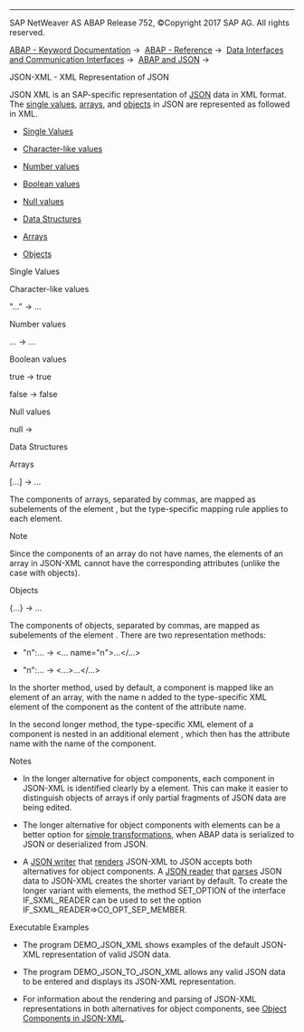   

* * *

SAP NetWeaver AS ABAP Release 752, ©Copyright 2017 SAP AG. All rights reserved.

[ABAP - Keyword Documentation](javascript:call_link\('abenabap.htm'\)) →  [ABAP - Reference](javascript:call_link\('abenabap_reference.htm'\)) →  [Data Interfaces and Communication Interfaces](javascript:call_link\('abenabap_data_communication.htm'\)) →  [ABAP and JSON](javascript:call_link\('abenabap_json.htm'\)) → 

JSON-XML - XML Representation of JSON

JSON XML is an SAP-specific representation of [JSON](javascript:call_link\('abenjson_glosry.htm'\) "Glossary Entry") data in XML format. The [single values](javascript:call_link\('abenjson_oview.htm'\)), [arrays](javascript:call_link\('abenjson_oview.htm'\)), and [objects](javascript:call_link\('abenjson_oview.htm'\)) in JSON are represented as followed in XML.

-   [Single Values](#@@ITOC@@ABENABAP_JSON_XML_1)

-   [Character-like values](#@@ITOC@@ABENABAP_JSON_XML_2)

-   [Number values](#@@ITOC@@ABENABAP_JSON_XML_3)

-   [Boolean values](#@@ITOC@@ABENABAP_JSON_XML_4)

-   [Null values](#@@ITOC@@ABENABAP_JSON_XML_5)

-   [Data Structures](#@@ITOC@@ABENABAP_JSON_XML_6)

-   [Arrays](#@@ITOC@@ABENABAP_JSON_XML_7)

-   [Objects](#@@ITOC@@ABENABAP_JSON_XML_8)

Single Values

Character-like values

"..." → <str>...</str>

Number values

... → <num>...</num>

Boolean values

true → <bool>true</bool>

false → <bool>false</bool>

Null values

null → <null />

Data Structures

Arrays

\[...\] → <array>...</array>

The components of arrays, separated by commas, are mapped as subelements of the element <array>, but the type-specific mapping rule applies to each element.

Note

Since the components of an array do not have names, the elements of an array in JSON-XML cannot have the corresponding attributes (unlike the case with objects).

Objects

{...} → <object>...</object>

The components of objects, separated by commas, are mapped as subelements of the element <object>. There are two representation methods:

-   "n":... → <... name="n">...</...>

-   "n":... → <member name="n"><...>...</...></member>

In the shorter method, used by default, a component is mapped like an element of an array, with the name n added to the type-specific XML element of the component as the content of the attribute name.

In the second longer method, the type-specific XML element of a component is nested in an additional element <member>, which then has the attribute name with the name of the component.

Notes

-   In the longer alternative for object components, each component in JSON-XML is identified clearly by a <member> element. This can make it easier to distinguish objects of arrays if only partial fragments of JSON data are being edited.

-   The longer alternative for object components with <member> elements can be a better option for [simple transformations](javascript:call_link\('abensimple_transformation_glosry.htm'\) "Glossary Entry"), when ABAP data is serialized to JSON or deserialized from JSON.

-   A [JSON writer](javascript:call_link\('abenjson_writer_glosry.htm'\) "Glossary Entry") that [renders](javascript:call_link\('abenabap_json_sxml.htm'\)) JSON-XML to JSON accepts both alternatives for object components. A [JSON reader](javascript:call_link\('abenjson_reader_glosry.htm'\) "Glossary Entry") that [parses](javascript:call_link\('abenabap_json_sxml.htm'\)) JSON data to JSON-XML creates the shorter variant by default. To create the longer variant with <member> elements, the method SET\_OPTION of the interface IF\_SXML\_READER can be used to set the option IF\_SXML\_READER=>CO\_OPT\_SEP\_MEMBER.

Executable Examples

-   The program DEMO\_JSON\_XML shows examples of the default JSON-XML representation of valid JSON data.

-   The program DEMO\_JSON\_TO\_JSON\_XML allows any valid JSON data to be entered and displays its JSON-XML representation.

-   For information about the rendering and parsing of JSON-XML representations in both alternatives for object components, see [Object Components in JSON-XML](javascript:call_link\('abenabap_json_xml_abexa.htm'\)).